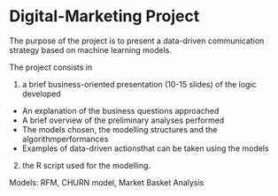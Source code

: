 # Digital-Marketing Project

The purpose of the project is to present a data-driven communication strategy based on machine learning
models.

The project consists in
1) a brief business-oriented presentation (10-15 slides) of the logic developed
  - An explanation of the business questions approached
  - A brief overview of the preliminary analyses performed
  - The models chosen, the modelling structures and the algorithmperformances
  - Examples of data-driven actionsthat can be taken using the models
2) the R script used for the modelling.

Models: RFM, CHURN model, Market Basket Analysis
